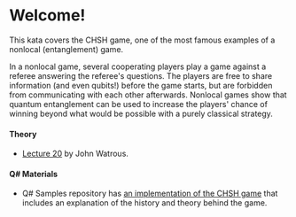 # Welcome!

This kata covers the CHSH game, one of the most famous examples of a nonlocal
(entanglement) game. 

In a nonlocal game, several cooperating players play a game against a referee answering the referee's questions. The players are free to share information
(and even qubits!) before the game starts, but are forbidden from communicating
with each other afterwards. Nonlocal games show that quantum entanglement can be
used to increase the players' chance of winning beyond what would be possible with a
purely classical strategy.

#### Theory

* [Lecture 20](https://cs.uwaterloo.ca/~watrous/CPSC519/LectureNotes/20.pdf) by
  John Watrous.

#### Q# Materials

* Q# Samples repository has [an implementation of the CHSH
  game](https://github.com/Microsoft/Quantum/tree/master/Samples/src/CHSHGame)
  that includes an explanation of the history and theory behind the game.